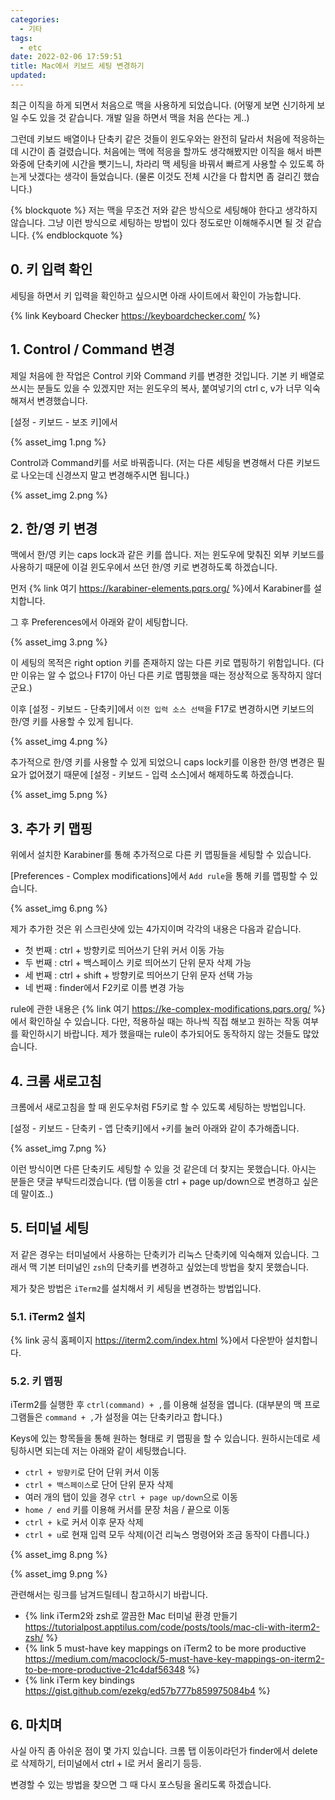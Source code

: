 ```yaml
---
categories:
  - 기타
tags:
  - etc
date: 2022-02-06 17:59:51
title: Mac에서 키보드 세팅 변경하기
updated:
---
```


최근 이직을 하게 되면서 처음으로 맥을 사용하게 되었습니다.
(어떻게 보면 신기하게 보일 수도 있을 것 같습니다. 개발 일을 하면서 맥을 처음 쓴다는 게..)

그런데 키보드 배열이나 단축키 같은 것들이 윈도우와는 완전히 달라서 처음에 적응하는데 시간이 좀 걸렸습니다.
처음에는 맥에 적응을 할까도 생각해봤지만 이직을 해서 바쁜 와중에 단축키에 시간을 뺏기느니, 차라리 맥 세팅을 바꿔서 빠르게 사용할 수 있도록 하는게 낫겠다는 생각이 들었습니다.
(물론 이것도 전체 시간을 다 합치면 좀 걸리긴 했습니다.)

{% blockquote %}
	저는 맥을 무조건 저와 같은 방식으로 세팅해야 한다고 생각하지 않습니다.
	그냥 이런 방식으로 세팅하는 방법이 있다 정도로만 이해해주시면 될 것 같습니다.
{% endblockquote %}

## 0. 키 입력 확인

세팅을 하면서 키 입력을 확인하고 싶으시면 아래 사이트에서 확인이 가능합니다.

{% link Keyboard Checker https://keyboardchecker.com/ %}

## 1. Control / Command 변경

제일 처음에 한 작업은 Control 키와 Command 키를 변경한 것입니다.
기본 키 배열로 쓰시는 분들도 있을 수 있겠지만 저는 윈도우의 복사, 붙여넣기의 ctrl c, v가 너무 익숙해져서 변경했습니다.

[설정 - 키보드 - 보조 키]에서

{% asset_img 1.png %}

Control과 Command키를 서로 바꿔줍니다.
(저는 다른 세팅을 변경해서 다른 키보드로 나오는데 신경쓰지 말고 변경해주시면 됩니다.)

{% asset_img 2.png %}

## 2. 한/영 키 변경

맥에서 한/영 키는 caps lock과 같은 키를 씁니다. 저는 윈도우에 맞춰진 외부 키보드를 사용하기 때문에
이걸 윈도우에서 쓰던 한/영 키로 변경하도록 하겠습니다.

먼저 {% link 여기 https://karabiner-elements.pqrs.org/ %}에서 Karabiner를 설치합니다.

그 후 Preferences에서 아래와 같이 세팅합니다.

{% asset_img 3.png %}

이 세팅의 목적은 right option 키를 존재하지 않는 다른 키로 맵핑하기 위함입니다.
(다만 이유는 알 수 없으나 F17이 아닌 다른 키로 맵핑했을 때는 정상적으로 동작하지 않더군요.)

이후 [설정 - 키보드 - 단축키]에서 `이전 입력 소스 선택`을 F17로 변경하시면 키보드의 한/영 키를 사용할 수 있게 됩니다.

{% asset_img 4.png %}

추가적으로 한/영 키를 사용할 수 있게 되었으니 caps lock키를 이용한 한/영 변경은 필요가 없어졌기 때문에
[설정 - 키보드 - 입력 소스]에서 해제하도록 하겠습니다.

{% asset_img 5.png %}

## 3. 추가 키 맵핑

위에서 설치한 Karabiner를 통해 추가적으로 다른 키 맵핑들을 세팅할 수 있습니다.

[Preferences - Complex modifications]에서 `Add rule`을 통해 키를 맵핑할 수 있습니다.

{% asset_img 6.png %}

제가 추가한 것은 위 스크린샷에 있는 4가지이며 각각의 내용은 다음과 같습니다.

- 첫 번째 : ctrl + 방향키로 띄어쓰기 단위 커서 이동 가능
- 두 번째 : ctrl + 백스페이스 키로 띄어쓰기 단위 문자 삭제 가능
- 세 번째 : ctrl + shift + 방향키로 띄어쓰기 단위 문자 선택 가능
- 네 번째 : finder에서 F2키로 이름 변경 가능

rule에 관한 내용은 {% link 여기 https://ke-complex-modifications.pqrs.org/ %}에서 확인하실 수 있습니다.
다만, 적용하실 때는 하나씩 직접 해보고 원하는 작동 여부를 확인하시기 바랍니다.
제가 했을때는 rule이 추가되어도 동작하지 않는 것들도 많았습니다.

## 4. 크롬 새로고침

크롬에서 새로고침을 할 때 윈도우처럼 F5키로 할 수 있도록 세팅하는 방법입니다.

[설정 - 키보드 - 단축키 - 앱 단축키]에서 `+`키를 눌러 아래와 같이 추가해줍니다.

{% asset_img 7.png %}

이런 방식이면 다른 단축키도 세팅할 수 있을 것 같은데 더 찾지는 못했습니다. 아시는 분들은 댓글 부탁드리겠습니다.
(탭 이동을 ctrl + page up/down으로 변경하고 싶은데 말이죠..)

## 5. 터미널 세팅

저 같은 경우는 터미널에서 사용하는 단축키가 리눅스 단축키에 익숙해져 있습니다.
그래서 맥 기본 터미널인 `zsh`의 단축키를 변경하고 싶었는데 방법을 찾지 못했습니다.

제가 찾은 방법은 `iTerm2`를 설치해서 키 세팅을 변경하는 방법입니다.

### 5.1. iTerm2 설치

{% link 공식 홈페이지 https://iterm2.com/index.html %}에서 다운받아 설치합니다.

### 5.2. 키 맵핑

iTerm2를 실행한 후 `ctrl(command) + ,`를 이용해 설정을 엽니다.
(대부분의 맥 프로그램들은 `command + ,`가 설정을 여는 단축키라고 합니다.)

Keys에 있는 항목들을 통해 원하는 형태로 키 맵핑을 할 수 있습니다.
원하시는데로 세팅하시면 되는데 저는 아래와 같이 세팅했습니다.

- `ctrl + 방향키`로 단어 단위 커서 이동
- `ctrl + 백스페이스`로 단어 단위 문자 삭제
- 여러 개의 탭이 있을 경우 `ctrl + page up/down`으로 이동
- `home / end` 키를 이용해 커서를 문장 처음 / 끝으로 이동
- `ctrl + k`로 커서 이후 문자 삭제
- `ctrl + u`로 현재 입력 모두 삭제(이건 리눅스 명령어와 조금 동작이 다릅니다.)

{% asset_img 8.png %}

{% asset_img 9.png %}

관련해서는 링크를 남겨드릴테니 참고하시기 바랍니다.

- {% link iTerm2와 zsh로 깔끔한 Mac 터미널 환경 만들기 https://tutorialpost.apptilus.com/code/posts/tools/mac-cli-with-iterm2-zsh/ %}
- {% link 5 must-have key mappings on iTerm2 to be more productive https://medium.com/macoclock/5-must-have-key-mappings-on-iterm2-to-be-more-productive-21c4daf56348 %}
- {% link iTerm key bindings https://gist.github.com/ezekg/ed57b777b859975084b4 %}

## 6. 마치며

사실 아직 좀 아쉬운 점이 몇 가지 있습니다.
크롬 탭 이동이라던가 finder에서 delete로 삭제하기, 터미널에서 ctrl + l로 커서 올리기 등등.

변경할 수 있는 방법을 찾으면 그 때 다시 포스팅을 올리도록 하겠습니다.